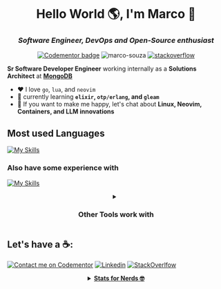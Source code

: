 <h1 align="center">Hello World 🌎, I'm Marco 👋</h1>
<h3 align="center"><em></en>Software Engineer, DevOps and Open-Source enthusiast</em></h3>

<p align="center">
  <a href="https://www.codementor.io/@masjr?refer=badge"><img src="https://www.codementor.io/m-badges/masjr/book-session.svg" alt="Codementor badge"></a>
  <img src="https://komarev.com/ghpvc/?username=marco-souza&label=Profile%20views&color=0e75b6&style=flat" alt="marco-souza" />
    <a href="https://stackoverflow.com/users/7988674/marco-antônio">
    <img alt="stackoverflow" src="https://img.shields.io/stackexchange/stackoverflow/r/7988674?style=flat&logo=stackoverflow&label=reputation&color=orange">
  </a>

</p>

**Sr Software Developer Engineer** working internally as a **Solutions Architect** at [**MongoDB**](https://mongodb.com)
- ♥️ I love `go`, `lua`, and `neovim`
- 🌱 currently learning **`elixir`, `otp/erlang`, and `gleam`**
- 💬 If you want to make me happy, let's chat about **Linux, Neovim, Containers, and LLM innovations**


## Most used Languages
[![My Skills](https://skillicons.dev/icons?i=go,ts,js,lua,py)]()

### Also have some experience with
[![My Skills](https://skillicons.dev/icons?i=elixir,zig,rust,kotlin,java,c)]()




<details align="center">
  <summary align="center">

  ### Other Tools work with
    
  </summary>

  [![My Skills](https://skillicons.dev/icons?i=linux,git,github,neovim,bash)]()
  
  [![Back-end](https://skillicons.dev/icons?i=aws,cloudflare,terraform,ansible,docker,kubernetes)]()
  
  [![Storage](https://skillicons.dev/icons?i=mongodb,sqlite,postgres,redis,dynamodb,kafka,elasticsearch)]()
  
  [![Front-end](https://skillicons.dev/icons?i=figma,vite,solidjs,tailwind,jest)]()
  
  [![Front-end](https://skillicons.dev/icons?i=deno,bun,nodejs,react,nextjs,nestjs,selenium)]()
  
</details>



## Let's have a ☕️:

[![Contact me on Codementor](https://www.codementor.io/m-badges/masjr/im-a-cm-b.svg)](https://www.codementor.io/@masjr?refer=badge)
[![Linkedin](https://skillicons.dev/icons?i=linkedin)](https://linkedin.com/in/masouzajunior)
[![StackOverlfow](https://skillicons.dev/icons?i=stackoverflow)](https://stackoverflow.com/users/7988674/marco-ant%c3%b4nio)

<details align="center">
  <summary align="center">
    <u><strong>Stats for Nerds 🤓</strong></u>
  </summary>


  [![Stats](https://github-readme-streak-stats.herokuapp.com?user=marco-souza&theme=tokyonight)](https://git.io/streak-stats)

  [![Stats](https://github-readme-stats.vercel.app/api?username=marco-souza&show_icons=true&theme=github_dark&layout=compact)](https://github.com/marco-souza/github-readme-stats)

  [![Top Langs](https://github-readme-stats.vercel.app/api/top-langs/?username=marco-souza&hide=coffeescript,jupyter%20notebook,CSS,html&exclude_repo=&langs_count=8&layout=compact&theme=github_dark)](https://github.com/marco-souza/github-readme-stats)
  
</details>
